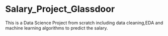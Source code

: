 # Salary_Project_Glassdoor
This is a Data Science Project from scratch including data cleaning,EDA and machine learning algorithms to predict the salary.
